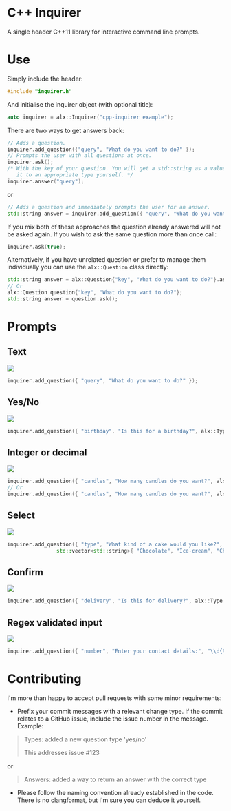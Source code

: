# C++ Inquirer

A single header C++11 library for interactive command line prompts.

# Use

Simply include the header:
```cpp
#include "inquirer.h"
```
And initialise the inquirer object (with optional title):
```cpp
auto inquirer = alx::Inquirer("cpp-inquirer example");
```
There are two ways to get answers back:

```cpp
// Adds a question.
inquirer.add_question({"query", "What do you want to do?" });
// Prompts the user with all questions at once.
inquirer.ask();
/* With the key of your question. You will get a std::string as a value, so you will need to convert
   it to an appropriate type yourself. */
inquirer.answer("query"); 
```
or

```cpp
// Adds a question and immediately prompts the user for an answer.
std::string answer = inquirer.add_question({ "query", "What do you want to do?" }).ask();
```

If you mix both of these approaches the question already answered will not be asked again.
If you wish to ask the same question more than once call:

```cpp
inquirer.ask(true);
```

Alternatively, if you have unrelated question or prefer to manage them individually you can use
the `alx::Question` class directly:

```cpp
std::string answer = alx::Question{"key", "What do you want to do?"}.ask(); // Key is not used in this case, so any value will do.
// Or
alx::Question question{"key", "What do you want to do?"};
std::string answer = question.ask();
```

# Prompts

## Text

![](assets/text-input.png)

```cpp
inquirer.add_question({ "query", "What do you want to do?" });
```

## Yes/No

![](assets/yesNo-input.png)

```cpp
inquirer.add_question({ "birthday", "Is this for a birthday?", alx::Type::yesNo });
```
## Integer or decimal

![](assets/int-input.png)

```cpp
inquirer.add_question({ "candles", "How many candles do you want?", alx::Type::integer });
// Or
inquirer.add_question({ "candles", "How many candles do you want?", alx::Type::decimal });
```

## Select

![](assets/options-input.png)

```cpp
inquirer.add_question({ "type", "What kind of a cake would you like?",
		        std::vector<std::string>{ "Chocolate", "Ice-cream", "Cheesecake", "Red velvet" }});
```

## Confirm

![](assets/confirm-input.png)

```cpp
inquirer.add_question({ "delivery", "Is this for delivery?", alx::Type::confirm });
```

## Regex validated input

![](assets/regex-input.png)

```cpp
inquirer.add_question({ "number", "Enter your contact details:", "\\d{9}" });
```

# Contributing

I'm more than happy to accept pull requests with some minor requirements:

- Prefix your commit messages with a relevant change type. If the commit relates to a GitHub issue, include the issue number in the message. Example:
> Types: added a new question type 'yes/no'
> 
> This addresses issue #123

or

> Answers: added a way to return an answer with the correct type

- Please follow the naming convention already established in the code. There is no clangformat, but I'm sure you can deduce it yourself.
